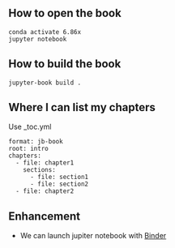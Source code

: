 ## How to open the book

```
conda activate 6.86x
jupyter notebook
```

## How to build the book
```
jupyter-book build .
```

## Where I can list my chapters

Use _toc.yml
```
format: jb-book
root: intro
chapters:
  - file: chapter1
    sections:
      - file: section1
      - file: section2
  - file: chapter2
```

## Enhancement
- We can launch jupiter notebook with [Binder](https://mybinder.org/)
